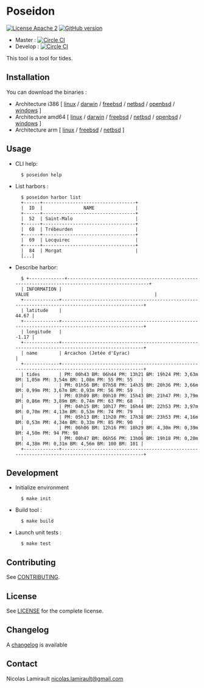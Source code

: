 # Poseidon

[![License Apache 2][badge-license]](LICENSE)
[![GitHub version](https://badge.fury.io/gh/nlamirault%2Fposeidon.svg)](https://badge.fury.io/gh/nlamirault%2Fposeidon)

* Master : [![Circle CI](https://circleci.com/gh/nlamirault/poseidon/tree/master.svg?style=svg)](https://circleci.com/gh/nlamirault/poseidon/tree/master)
* Develop : [![Circle CI](https://circleci.com/gh/nlamirault/poseidon/tree/develop.svg?style=svg)](https://circleci.com/gh/nlamirault/poseidon/tree/develop)

This tool is a tool for tides.


## Installation

You can download the binaries :

* Architecture i386 [ [linux](https://bintray.com/artifact/download/nlamirault/oss/poseidon-0.1.0_linux_386) / [darwin](https://bintray.com/artifact/download/nlamirault/oss/poseidon-0.1.0_darwin_386) / [freebsd](https://bintray.com/artifact/download/nlamirault/oss/poseidon-0.1.0_freebsd_386) / [netbsd](https://bintray.com/artifact/download/nlamirault/oss/poseidon-0.1.0_netbsd_386) / [openbsd](https://bintray.com/artifact/download/nlamirault/oss/poseidon-0.1.0_openbsd_386) / [windows](https://bintray.com/artifact/download/nlamirault/oss/poseidon-0.1.0_windows_386.exe) ]
* Architecture amd64 [ [linux](https://bintray.com/artifact/download/nlamirault/oss/poseidon-0.1.0_linux_amd64) / [darwin](https://bintray.com/artifact/download/nlamirault/oss/poseidon-0.1.0_darwin_amd64) / [freebsd](https://bintray.com/artifact/download/nlamirault/oss/poseidon-0.1.0_freebsd_amd64) / [netbsd](https://bintray.com/artifact/download/nlamirault/oss/poseidon-0.1.0_netbsd_amd64) / [openbsd](https://bintray.com/artifact/download/nlamirault/oss/poseidon-0.1.0_openbsd_amd64) / [windows](https://bintray.com/artifact/download/nlamirault/oss/poseidon-0.1.0_windows_amd64.exe) ]
* Architecture arm [ [linux](https://bintray.com/artifact/download/nlamirault/oss/poseidon-0.1.0_linux_arm) / [freebsd](https://bintray.com/artifact/download/nlamirault/oss/poseidon-0.1.0_freebsd_arm) / [netbsd](https://bintray.com/artifact/download/nlamirault/oss/poseidon-0.1.0_netbsd_arm) ]


## Usage

* CLI help:

        $ poseidon help

* List harbors :

        $ poseidon harbor list
        +------+----------------------------------+
        |  ID  |               NAME               |
        +------+----------------------------------+
        |  52  | Saint-Malo                       |
        +------+----------------------------------+
        |  68  | Trébeurden                       |
        +------+----------------------------------+
        |  69  | Locquirec                        |
        +------+----------------------------------+
        |  84  | Morgat                           |
        [...]

* Describe harbor:

        $ +-------------+-------------------------------------------------------------------------------------------------+
        | INFORMATION |                                              VALUE                                              |
        +-------------+-------------------------------------------------------------------------------------------------+
        | latitude    |                                                                                           44.67 |
        +-------------+-------------------------------------------------------------------------------------------------+
        | longitude   |                                                                                           -1.17 |
        +-------------+-------------------------------------------------------------------------------------------------+
        | name        | Arcachon (Jetée d'Eyrac)                                                                        |
        +-------------+-------------------------------------------------------------------------------------------------+
        | tides       | PM: 00h43 BM: 06h44 PM: 13h21 BM: 19h24 PM: 3,63m BM: 1,05m PM: 3,54m BM: 1,08m PM: 55 PM: 55   |
        |             | PM: 01h56 BM: 07h58 PM: 14h35 BM: 20h36 PM: 3,66m BM: 0,99m PM: 3,67m BM: 0,93m PM: 56 PM: 59   |
        |             | PM: 03h09 BM: 09h10 PM: 15h43 BM: 21h47 PM: 3,79m BM: 0,86m PM: 3,89m BM: 0,74m PM: 63 PM: 68   |
        |             | PM: 04h15 BM: 10h17 PM: 16h44 BM: 22h53 PM: 3,97m BM: 0,70m PM: 4,13m BM: 0,53m PM: 74 PM: 79   |
        |             | PM: 05h13 BM: 11h20 PM: 17h38 BM: 23h53 PM: 4,16m BM: 0,53m PM: 4,34m BM: 0,33m PM: 85 PM: 90   |
        |             | PM: 06h06 BM: 12h16 PM: 18h29 BM: 4,30m PM: 0,39m BM: 4,50m PM: 94 PM: 98                       |
        |             | PM: 00h47 BM: 06h56 PM: 13h06 BM: 19h18 PM: 0,20m BM: 4,38m PM: 0,31m BM: 4,56m BM: 100 BM: 101 |
        +-------------+-------------------------------------------------------------------------------------------------+


## Development

* Initialize environment

        $ make init

* Build tool :

        $ make build

* Launch unit tests :

        $ make test

## Contributing

See [CONTRIBUTING](CONTRIBUTING.md).


## License

See [LICENSE](LICENSE) for the complete license.


## Changelog

A [changelog](ChangeLog.md) is available


## Contact

Nicolas Lamirault <nicolas.lamirault@gmail.com>

[badge-license]: https://img.shields.io/badge/license-Apache2-green.svg?style=flat
